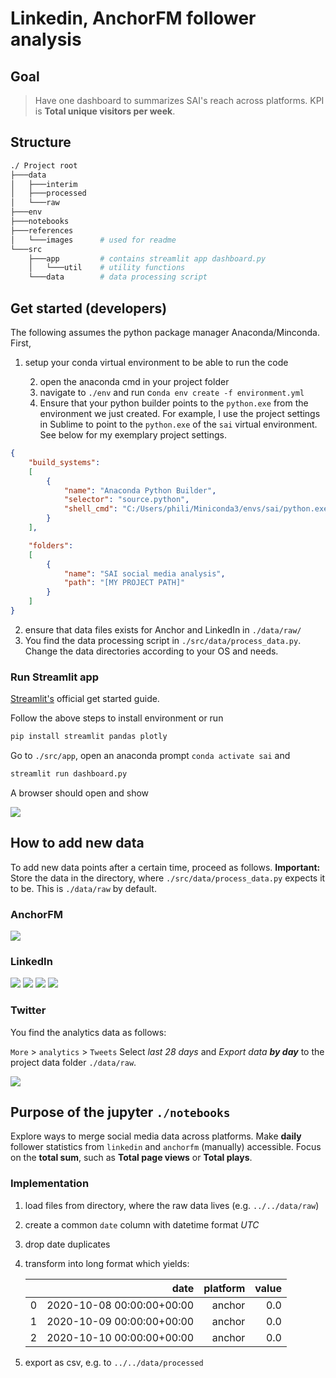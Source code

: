 # Linkedin, AnchorFM follower analysis

## **Goal**
>
> Have one dashboard to summarizes SAI's reach across platforms. 
> KPI is **Total unique visitors per week**.

## Structure

```bash
./ Project root
├───data
│   ├───interim
│   ├───processed
│   └───raw
├───env
├───notebooks
├───references
│   └───images      # used for readme
└───src
    ├───app         # contains streamlit app dashboard.py
    │   └───util    # utility functions
    └───data        # data processing script
```

## Get started (developers)

The following assumes the python package manager Anaconda/Minconda. First, 

1. setup your conda virtual environment to be able to run the code

    2. open the anaconda cmd in your project folder
    3. navigate to `./env` and run c`onda env create -f environment.yml`
    4. Ensure that your python builder points to the `python.exe` from the environment we just created. For example, I use the project settings in Sublime to point to the `python.exe` of the `sai` virtual environment. See below for my exemplary project settings. 
```json
{
    "build_systems":
    [
        {
            "name": "Anaconda Python Builder",
            "selector": "source.python",
            "shell_cmd": "C:/Users/phili/Miniconda3/envs/sai/python.exe -u \"$file\""
        }
    ],

    "folders":
    [
        {
            "name": "SAI social media analysis",
            "path": "[MY PROJECT PATH]"
        }
    ]
}
```
2.  ensure that data files exists for Anchor and LinkedIn in `./data/raw/`
3.  You find the data processing script in `./src/data/process_data.py`. Change the data directories according to your OS and needs. 

### Run Streamlit app
[Streamlit's](https://docs.streamlit.io/en/stable/getting_started.html) official get started guide. 

Follow the above steps to install environment or run

```bash
pip install streamlit pandas plotly
```

Go to `./src/app`, open an anaconda prompt `conda activate sai` and 

```bash
streamlit run dashboard.py
```

A browser should open and show 

![](./references/images/streamlit_1.png)

## How to add new data

To add new data points after a certain time, proceed as follows. __Important:__ Store the data in the directory, where  `./src/data/process_data.py` expects it to be. This is `./data/raw` by default. 

### AnchorFM

![](./references/images/anchor_get_data_4.png)

### LinkedIn 

![](./references/images/linkedin_get_data_1.png)
![](./references/images/linkedin_get_data_2.png)
![](./references/images/linkedin_get_data_3.png)
![](./references/images/linkedin_get_data_4.png)

### Twitter 

You find the analytics data as follows: 

`More` > `analytics` > `Tweets`
Select _last 28 days_ and _Export data __by day___ to the project data folder `./data/raw`.

![](./references/images/twitter_get_data_1.png)

## Purpose of the jupyter `./notebooks`

Explore ways to merge social media data across platforms. Make **daily** follower statistics from `linkedin` and `anchorfm` (manually) accessible. Focus on the **total sum**, such as **Total page views** or **Total plays**.

### Implementation

1. load files from directory, where the raw data lives (e.g. `../../data/raw`)
3. create a common `date` column with datetime format *UTC*
4. drop date duplicates
4. transform into long format which yields:

    |   |                      date | platform |  value |
    |--:|--------------------------:|---------:|------:|
    | 0 | 2020-10-08 00:00:00+00:00 |   anchor |  0.0 |
    | 1 | 2020-10-09 00:00:00+00:00 |   anchor |  0.0 |
    | 2 | 2020-10-10 00:00:00+00:00 |   anchor |   0.0 |

4. export as csv, e.g. to `../../data/processed`
